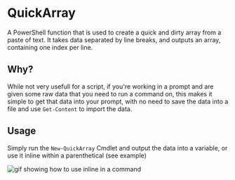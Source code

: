 # QuickArray
A PowerShell function that is used to create a quick and dirty array from a paste of text. It takes data separated by line breaks, and outputs an array, containing one index per line.

## Why?
While not very usefull for a script, if you're working in a prompt and are given some raw data that you need to run a command on, this makes it simple to get that data into your prompt, with no need to save the data into a file and use `Get-Content` to import the data.

## Usage
Simply run the `New-QuickArray` Cmdlet and output the data into a variable, or use it inline within a parenthetical (see example)

![gif showing how to use inline in a command](https://i.imgur.com/vbCGTv6.gif)
